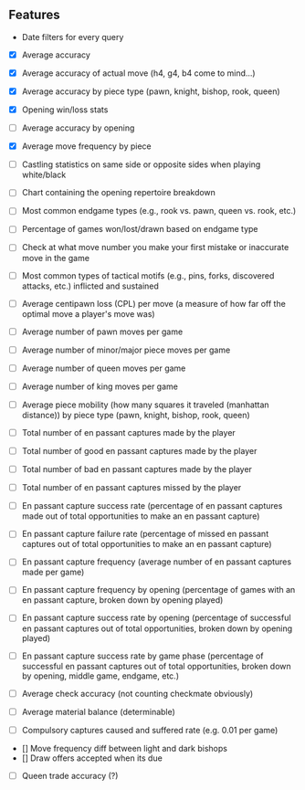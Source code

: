 ## Features

* Date filters for every query

- [x] Average accuracy
- [x] Average accuracy of actual move (h4, g4, b4 come to mind...)
- [x] Average accuracy by piece type (pawn, knight, bishop, rook, queen)
- [x] Opening win/loss stats
- [ ] Average accuracy by opening
- [x] Average move frequency by piece
- [ ] Castling statistics on same side or opposite sides when playing white/black
- [ ] Chart containing the opening repertoire breakdown 
- [ ] Most common endgame types (e.g., rook vs. pawn, queen vs. rook, etc.)
- [ ] Percentage of games won/lost/drawn based on endgame type
- [ ] Check at what move number you make your first mistake or inaccurate move in the game
- [ ] Most common types of tactical motifs (e.g., pins, forks, discovered attacks, etc.) inflicted and sustained
- [ ] Average centipawn loss (CPL) per move (a measure of how far off the optimal move a player's move was)
- [ ] Average number of pawn moves per game
- [ ] Average number of minor/major piece moves per game
- [ ] Average number of queen moves per game
- [ ] Average number of king moves per game
- [ ] Average piece mobility (how many squares it traveled (manhattan distance)) by piece type (pawn, knight, bishop, rook, queen)

- [ ] Total number of en passant captures made by the player
- [ ] Total number of good en passant captures made by the player
- [ ] Total number of bad en passant captures made by the player
- [ ] Total number of en passant captures missed by the player

- [ ] En passant capture success rate (percentage of en passant captures made out of total opportunities to make an en passant capture)
- [ ] En passant capture failure rate (percentage of missed en passant captures out of total opportunities to make an en passant capture)
- [ ] En passant capture frequency (average number of en passant captures made per game)
- [ ] En passant capture frequency by opening (percentage of games with an en passant capture, broken down by opening played)
- [ ] En passant capture success rate by opening (percentage of successful en passant captures out of total opportunities, broken down by opening played)
- [ ] En passant capture success rate by game phase (percentage of successful en passant captures out of total opportunities, broken down by opening, middle game, endgame, etc.)

- [ ] Average check accuracy (not counting checkmate obviously)
- [ ] Average material balance (determinable)
- [ ] Compulsory captures caused and suffered rate (e.g. 0.01 per game)

- [] Move frequency diff between light and dark bishops
- [] Draw offers accepted when its due

- [ ] Queen trade accuracy (?)



